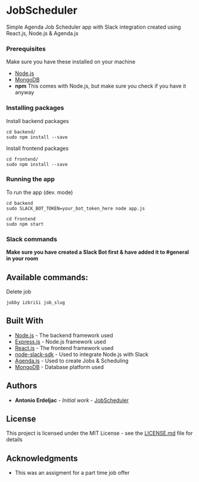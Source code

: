 # JobScheduler

Simple Agenda Job Scheduler app with Slack integration created using React.js, Node.js & Agenda.js

### Prerequisites

Make sure you have these installed on your machine

* [Node.js](https://nodejs.org/en/download/)
* [MongoDB](https://www.mongodb.com)
* **npm** This comes with Node.js, but make sure you check if you have it anyway

### Installing packages

Install backend packages

```
cd backend/
sudo npm install --save
```

Install frontend packages

```
cd frontend/
sudo npm install --save
```

### Running the app

To run the app (dev. mode)

```
cd backend
sudo SLACK_BOT_TOKEN=your_bot_token_here node app.js

cd frontend
sudo npm start
```

### Slack commands
**Make sure you have created a Slack Bot first & have added it to #general in your room**

## Available commands:

Delete job

```
jobby izbriši job_slug
```


## Built With

* [Node.js](https://nodejs.org) - The backend framework used
* [Express.js](https://github.com/expressjs/express) - Node.js framework used
* [React.js](https://github.com/facebook/react) - The frontend framework used
* [node-slack-sdk](https://github.com/slackapi/node-slack-sdk) - Used to integrate Node.js with Slack
* [Agenda.js](https://github.com/rschmukler/agenda) - Used to create Jobs & Scheduling
* [MongoDB](https://www.mongodb.com/) - Database platform used


## Authors

* **Antonio Erdeljac** - *Initial work* - [JobScheduler](https://github.com/AntonioErdeljac/JobScheduler)

## License

This project is licensed under the MIT License - see the [LICENSE.md](LICENSE.md) file for details

## Acknowledgments

* This was an assigment for a part time job offer

